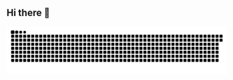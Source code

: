 ## Hi there 👋

<!--
**GlennSimanjorang/GlennSimanjorang** is a ✨ _special_ ✨ repository because its `README.md` (this file) appears on your GitHub profile.

Here are some ideas to get you started:

- 🔭 I’m currently working on ...
- 🌱 I’m currently learning ...
- 👯 I’m looking to collaborate on ...
- 🤔 I’m looking for help with ...
- 💬 Ask me about ...
- 📫 How to reach me: ...
- 😄 Pronouns: ...
- ⚡ Fun fact: ...
-->

<picture>
  <source media="(prefers-color-scheme: dark)" srcset="https://raw.githubusercontent.com/GlennSimanjorang/GlennSimanjorang/output/github-snake-dark.svg" />
  <source media="(prefers-color-scheme: light)" srcset="https://raw.githubusercontent.com/GlennSimanjorang/GlennSimanjorang/output/github-snake.svg" />
  <img alt="github-snake" src="https://raw.githubusercontent.com/GlennSimanjorang/GlennSimanjorang/output/github-snake.svg" />
</picture>
